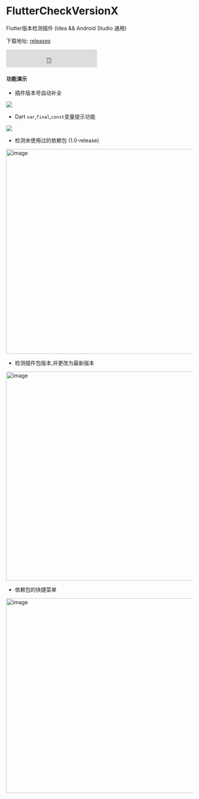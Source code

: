 # FlutterCheckVersionX

Flutter版本检测插件 (Idea && Android Studio 通用)

下载地址: [releases](https://github.com/mdddj/dd_flutter_idea_plugin/releases)

<p>
<iframe frameborder="none" width="245px" height="48px" src="https://plugins.jetbrains.com/embeddable/install/18986"></iframe>
</p>

#### 功能演示

* 插件版本号自动补全

<img src="https://user-images.githubusercontent.com/29020213/164222888-8d50a2fd-da2d-4d9e-846f-9ebcb5e71cc9.gif" />

* Dart `var`,`final`,`const`变量提示功能
<img src='https://s1.ax1x.com/2022/04/20/LrZ978.png' />

* 检测未使用过的依赖包 (1.0-release)

<img width="551" alt="image" src="https://user-images.githubusercontent.com/29020213/163786791-8183a6ac-7e15-4fa0-b958-bada3ff320d3.png">

* 检测插件包版本,并更改为最新版本

<img width="562" alt="image" src="https://user-images.githubusercontent.com/29020213/163691505-71f581ef-7780-468c-b2d9-ae194653c389.png">

* 依赖包的快捷菜单

<img width="524" alt="image" src="https://user-images.githubusercontent.com/29020213/163787834-ddc8538d-5511-4988-8627-3002c8d6e0f5.png">